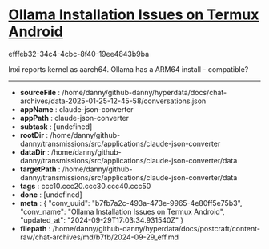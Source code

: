 # [Ollama Installation Issues on Termux Android](https://claude.ai/chat/b7fb7a2c-493a-473e-9965-4e80ff5e75b3)

efffeb32-34c4-4cbc-8f40-19ee4843b9ba

Inxi reports kernel as aarch64. Ollama has a ARM64 install - compatible?

---

* **sourceFile** : /home/danny/github-danny/hyperdata/docs/chat-archives/data-2025-01-25-12-45-58/conversations.json
* **appName** : claude-json-converter
* **appPath** : claude-json-converter
* **subtask** : [undefined]
* **rootDir** : /home/danny/github-danny/transmissions/src/applications/claude-json-converter
* **dataDir** : /home/danny/github-danny/transmissions/src/applications/claude-json-converter/data
* **targetPath** : /home/danny/github-danny/transmissions/src/applications/claude-json-converter/data
* **tags** : ccc10.ccc20.ccc30.ccc40.ccc50
* **done** : [undefined]
* **meta** : {
  "conv_uuid": "b7fb7a2c-493a-473e-9965-4e80ff5e75b3",
  "conv_name": "Ollama Installation Issues on Termux Android",
  "updated_at": "2024-09-29T17:03:34.931540Z"
}
* **filepath** : /home/danny/github-danny/hyperdata/docs/postcraft/content-raw/chat-archives/md/b7fb/2024-09-29_eff.md